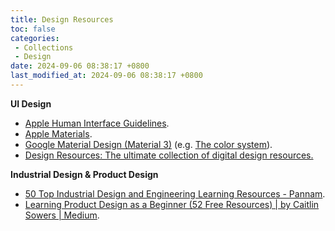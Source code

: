 ```yaml
---
title: Design Resources
toc: false
categories:
 - Collections
 - Design
date: 2024-09-06 08:38:17 +0800
last_modified_at: 2024-09-06 08:38:17 +0800
---
```


**UI Design**

- [Apple Human Interface Guidelines](https://developer.apple.com/design/human-interface-guidelines).
- [Apple Materials](https://developer.apple.com/design/human-interface-guidelines/materials).
- [Google Material Design (Material 3)](https://m3.material.io/) (e.g. [The color system](https://m2.material.io/design/color/the-color-system.html#tools-for-picking-colors)).
- [Design Resources: The ultimate collection of digital design resources.](https://designresourc.es/)

**Industrial Design & Product Design**

- [50 Top Industrial Design and Engineering Learning Resources - Pannam](https://pannam.com/blog/industrial-design-resources/).
- [Learning Product Design as a Beginner (52 Free Resources) \| by Caitlin Sowers \| Medium](https://caitlinsowers.medium.com/learning-product-design-as-a-beginner-52-free-resources-b3e34c7b445).